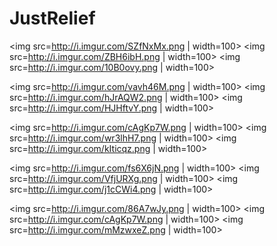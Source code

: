 # JustRelief
<img src=http://i.imgur.com/SZfNxMx.png | width=100>    <img src=http://i.imgur.com/ZBH6ibH.png | width=100>  <img src=http://i.imgur.com/10B0ovy.png | width=100>

<img src=http://i.imgur.com/vavh46M.png | width=100>    <img src=http://i.imgur.com/hJrAQW2.png | width=100>  <img src=http://i.imgur.com/HJHftvY.png | width=100>


<img src=http://i.imgur.com/cAgKp7W.png | width=100>    <img src=http://i.imgur.com/wr3lhH7.png | width=100>  <img src=http://i.imgur.com/kIticqz.png | width=100>


<img src=http://i.imgur.com/fs6X6jN.png | width=100>     <img src=http://i.imgur.com/VfjURXg.png | width=100>  <img src=http://i.imgur.com/j1cCWi4.png | width=100>


<img src=http://i.imgur.com/86A7wJy.png | width=100>     <img src=http://i.imgur.com/cAgKp7W.png | width=100>   <img src=http://i.imgur.com/mMzwxeZ.png | width=100>


